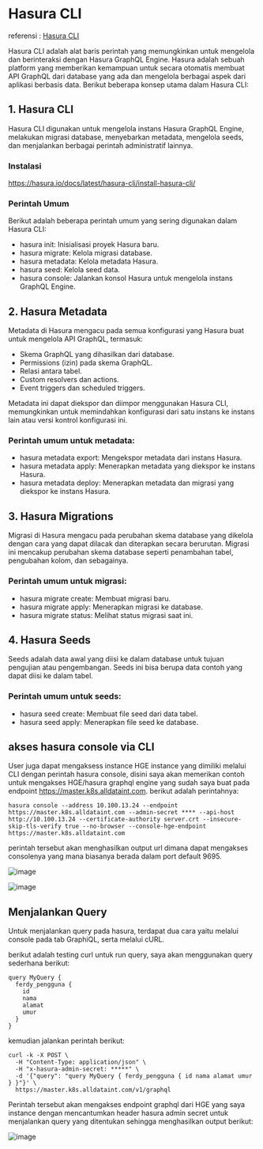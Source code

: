 # Hasura CLI

referensi : [Hasura CLI](https://hasura.io/docs/latest/hasura-cli/overview/)

Hasura CLI adalah alat baris perintah yang memungkinkan untuk mengelola dan berinteraksi dengan Hasura GraphQL Engine. Hasura adalah sebuah platform yang memberikan kemampuan untuk secara otomatis membuat API GraphQL dari database yang ada dan mengelola berbagai aspek dari aplikasi berbasis data. Berikut beberapa konsep utama dalam Hasura CLI:

## 1. Hasura CLI
Hasura CLI digunakan untuk mengelola instans Hasura GraphQL Engine, melakukan migrasi database, menyebarkan metadata, mengelola seeds, dan menjalankan berbagai perintah administratif lainnya.

### Instalasi

https://hasura.io/docs/latest/hasura-cli/install-hasura-cli/

### Perintah Umum
Berikut adalah beberapa perintah umum yang sering digunakan dalam Hasura CLI:

* hasura init: Inisialisasi proyek Hasura baru.
* hasura migrate: Kelola migrasi database.
* hasura metadata: Kelola metadata Hasura.
* hasura seed: Kelola seed data.
* hasura console: Jalankan konsol Hasura untuk mengelola instans GraphQL Engine.
  
## 2. Hasura Metadata
Metadata di Hasura mengacu pada semua konfigurasi yang Hasura buat untuk mengelola API GraphQL, termasuk:

* Skema GraphQL yang dihasilkan dari database.
* Permissions (izin) pada skema GraphQL.
* Relasi antara tabel.
* Custom resolvers dan actions.
* Event triggers dan scheduled triggers.

Metadata ini dapat diekspor dan diimpor menggunakan Hasura CLI, memungkinkan untuk memindahkan konfigurasi dari satu instans ke instans lain atau versi kontrol konfigurasi ini.

### Perintah umum untuk metadata:

* hasura metadata export: Mengekspor metadata dari instans Hasura.
* hasura metadata apply: Menerapkan metadata yang diekspor ke instans Hasura.
* hasura metadata deploy: Menerapkan metadata dan migrasi yang diekspor ke instans Hasura.
  
## 3. Hasura Migrations
Migrasi di Hasura mengacu pada perubahan skema database yang dikelola dengan cara yang dapat dilacak dan diterapkan secara berurutan. Migrasi ini mencakup perubahan skema database seperti penambahan tabel, pengubahan kolom, dan sebagainya.

### Perintah umum untuk migrasi:

* hasura migrate create: Membuat migrasi baru.
* hasura migrate apply: Menerapkan migrasi ke database.
* hasura migrate status: Melihat status migrasi saat ini.

## 4. Hasura Seeds
Seeds adalah data awal yang diisi ke dalam database untuk tujuan pengujian atau pengembangan. Seeds ini bisa berupa data contoh yang dapat diisi ke dalam tabel.

### Perintah umum untuk seeds:

* hasura seed create: Membuat file seed dari data tabel.
* hasura seed apply: Menerapkan file seed ke database.

## akses hasura console via CLI
User juga dapat mengaksess instance HGE instance yang dimiliki melalui CLI dengan perintah hasura console, disini saya akan memerikan contoh untuk mengakses HGE/hasura graphql engine yang sudah saya buat pada endpoint https://master.k8s.alldataint.com. berikut adalah perintahnya:

```
hasura console --address 10.100.13.24 --endpoint https://master.k8s.alldataint.com --admin-secret **** --api-host http://10.100.13.24 --certificate-authority server.crt --insecure-skip-tls-verify true --no-browser --console-hge-endpoint https://master.k8s.alldataint.com
```

perintah tersebut akan menghasilkan output url dimana dapat mengakses consolenya yang mana biasanya berada dalam port default 9695.

![image](https://github.com/user-attachments/assets/0e850e10-31bd-4b97-bc0d-a2cd5274b2b6)


![image](https://github.com/user-attachments/assets/fbfc715e-4749-4057-bfd6-2879be0fbc54)

## Menjalankan Query
Untuk menjalankan query pada hasura, terdapat dua cara yaitu melalui console pada tab GraphiQL, serta melalui cURL.

berikut adalah testing curl untuk run query, saya akan menggunakan query sederhana berikut:

```
query MyQuery {
  ferdy_pengguna {
    id
    nama
    alamat
    umur
  }
}
```

kemudian jalankan perintah berikut:

```
curl -k -X POST \
  -H "Content-Type: application/json" \
  -H "x-hasura-admin-secret: *****" \
  -d '{"query": "query MyQuery { ferdy_pengguna { id nama alamat umur } }"}' \
  https://master.k8s.alldataint.com/v1/graphql
```

Perintah tersebut akan mengakses endpoint graphql dari HGE yang saya instance dengan mencantumkan header hasura admin secret untuk menjalankan query yang ditentukan sehingga menghasilkan output berikut:

![image](https://github.com/user-attachments/assets/14237747-e84f-41b0-abbf-630452e7a5f0)


